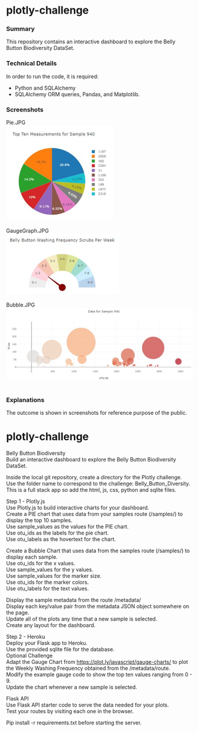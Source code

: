 # plotly-challenge
### Summary
This repository contains an interactive dashboard to explore the Belly Button Biodiversity DataSet.<br>
### Technical Details
In order to run the code, it is required:<br>
* Python and SQLAlchemy<br>
* SQLAlchemy ORM queries, Pandas, and Matplotlib.<br>
### Screenshots
Pie.JPG<br>
![Pie](Pie.JPG)<br><br>
GaugeGraph.JPG<br>
![GaugeGraph](GaugeGraph.JPG)<br><br>
Bubble.JPG<br>
![Bubble](Bubble.JPG)<br><br>
### Explanations<br>
The outcome is shown in screenshots for reference purpose of the public.<br>


# plotly-challenge
Belly Button Biodiversity<br>
Build an interactive dashboard to explore the Belly Button Biodiversity DataSet.<br>

Inside the local git repository, create a directory for the Plotly challenge.<br>
Use the folder name to correspond to the challenge: Belly_Button_Diversity.<br>
This is a full stack app so add the html, js, css, python and sqlite files.<br>

Step 1 - Plotly.js<br>
Use Plotly.js to build interactive charts for your dashboard.<br>
Create a PIE chart that uses data from your samples route (/samples/<sample>) to display the top 10 samples.<br>
Use sample_values as the values for the PIE chart.<br>
Use otu_ids as the labels for the pie chart.<br>
Use otu_labels as the hovertext for the chart.<br>

Create a Bubble Chart that uses data from the samples route (/samples/<sample>) to display each sample.<br>
Use otu_ids for the x values.<br>
Use sample_values for the y values.<br>
Use sample_values for the marker size.<br>
Use otu_ids for the marker colors.<br>
Use otu_labels for the text values.<br>

Display the sample metadata from the route /metadata/<sample><br>
Display each key/value pair from the metadata JSON object somewhere on the page.<br>
Update all of the plots any time that a new sample is selected.<br>
Create any layout for the dashboard.<br>

Step 2 - Heroku<br>
Deploy your Flask app to Heroku.<br>
Use the provided sqlite file for the database.<br>
Optional Challenge<br>
Adapt the Gauge Chart from https://plot.ly/javascript/gauge-charts/ to plot the Weekly Washing Frequency obtained from the /metadata/<sample>route.<br>
Modify the example gauge code to show the top ten values ranging from 0 - 9.<br>
Update the chart whenever a new sample is selected.<br>

Flask API<br>
Use Flask API starter code to serve the data needed for your plots.<br>
Test your routes by visiting each one in the browser.<br>

Pip install -r requirements.txt before starting the server.<br>

